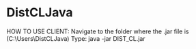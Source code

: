 # DistCLJava
HOW TO USE CLIENT:
Navigate to the folder where the .jar file is (C:\Users\DistCLJava)
Type: java -jar DIST_CL.jar
